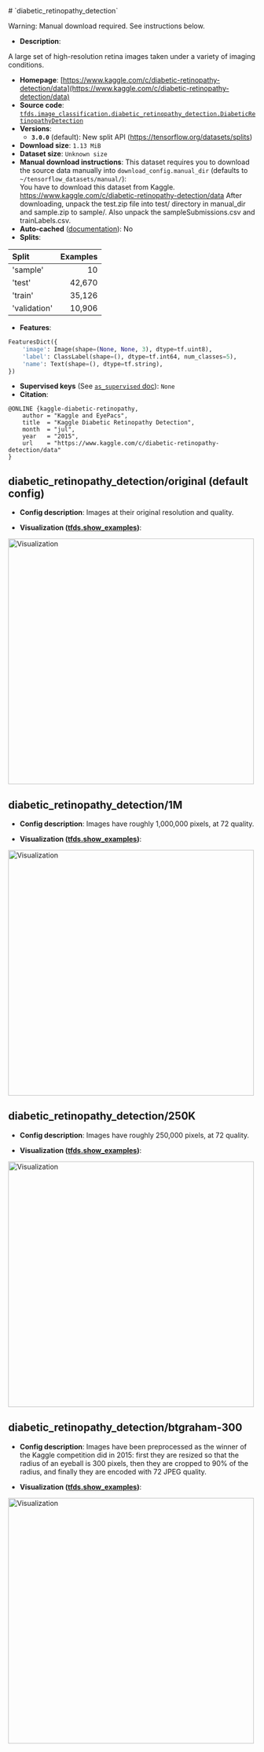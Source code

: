 <div itemscope itemtype="http://schema.org/Dataset">
  <div itemscope itemprop="includedInDataCatalog" itemtype="http://schema.org/DataCatalog">
    <meta itemprop="name" content="TensorFlow Datasets" />
  </div>
  <meta itemprop="name" content="diabetic_retinopathy_detection" />
  <meta itemprop="description" content="A large set of high-resolution retina images taken under a variety of imaging conditions.&#10;&#10;To use this dataset:&#10;&#10;```python&#10;import tensorflow_datasets as tfds&#10;&#10;ds = tfds.load(&#x27;diabetic_retinopathy_detection&#x27;, split=&#x27;train&#x27;)&#10;for ex in ds.take(4):&#10;  print(ex)&#10;```&#10;&#10;See [the guide](https://www.tensorflow.org/datasets/overview) for more&#10;informations on [tensorflow_datasets](https://www.tensorflow.org/datasets).&#10;&#10;&lt;img src=&quot;https://storage.googleapis.com/tfds-data/visualization/diabetic_retinopathy_detection-original-3.0.0.png&quot; alt=&quot;Visualization&quot; width=&quot;500px&quot;&gt;&#10;&#10;" />
  <meta itemprop="url" content="https://www.tensorflow.org/datasets/catalog/diabetic_retinopathy_detection" />
  <meta itemprop="sameAs" content="https://www.kaggle.com/c/diabetic-retinopathy-detection/data" />
  <meta itemprop="citation" content="@ONLINE {kaggle-diabetic-retinopathy,&#10;    author = &quot;Kaggle and EyePacs&quot;,&#10;    title  = &quot;Kaggle Diabetic Retinopathy Detection&quot;,&#10;    month  = &quot;jul&quot;,&#10;    year   = &quot;2015&quot;,&#10;    url    = &quot;https://www.kaggle.com/c/diabetic-retinopathy-detection/data&quot;&#10;}" />
</div>
# `diabetic_retinopathy_detection`

Warning: Manual download required. See instructions below.

*   **Description**:

A large set of high-resolution retina images taken under a variety of imaging
conditions.

*   **Homepage**:
    [https://www.kaggle.com/c/diabetic-retinopathy-detection/data](https://www.kaggle.com/c/diabetic-retinopathy-detection/data)
*   **Source code**:
    [`tfds.image_classification.diabetic_retinopathy_detection.DiabeticRetinopathyDetection`](https://github.com/tensorflow/datasets/tree/master/tensorflow_datasets/image_classification/diabetic_retinopathy_detection.py)
*   **Versions**:
    *   **`3.0.0`** (default): New split API
        (https://tensorflow.org/datasets/splits)
*   **Download size**: `1.13 MiB`
*   **Dataset size**: `Unknown size`
*   **Manual download instructions**: This dataset requires you to download the
    source data manually into `download_config.manual_dir`
    (defaults to `~/tensorflow_datasets/manual/`):<br/>
    You have to download this dataset from Kaggle.
    https://www.kaggle.com/c/diabetic-retinopathy-detection/data
    After downloading, unpack the test.zip file into test/ directory in manual_dir
    and sample.zip to sample/. Also unpack the sampleSubmissions.csv and
    trainLabels.csv.
*   **Auto-cached**
    ([documentation](https://www.tensorflow.org/datasets/performances#auto-caching)):
    No
*   **Splits**:

Split        | Examples
:----------- | -------:
'sample'     | 10
'test'       | 42,670
'train'      | 35,126
'validation' | 10,906

*   **Features**:

```python
FeaturesDict({
    'image': Image(shape=(None, None, 3), dtype=tf.uint8),
    'label': ClassLabel(shape=(), dtype=tf.int64, num_classes=5),
    'name': Text(shape=(), dtype=tf.string),
})
```
*   **Supervised keys** (See
    [`as_supervised` doc](https://www.tensorflow.org/datasets/api_docs/python/tfds/load#args)):
    `None`
*   **Citation**:

```
@ONLINE {kaggle-diabetic-retinopathy,
    author = "Kaggle and EyePacs",
    title  = "Kaggle Diabetic Retinopathy Detection",
    month  = "jul",
    year   = "2015",
    url    = "https://www.kaggle.com/c/diabetic-retinopathy-detection/data"
}
```

## diabetic_retinopathy_detection/original (default config)

*   **Config description**: Images at their original resolution and quality.

*   **Visualization
    ([tfds.show_examples](https://www.tensorflow.org/datasets/api_docs/python/tfds/visualization/show_examples))**:

<img src="https://storage.googleapis.com/tfds-data/visualization/diabetic_retinopathy_detection-original-3.0.0.png" alt="Visualization" width="500px">

## diabetic_retinopathy_detection/1M

*   **Config description**: Images have roughly 1,000,000 pixels, at 72 quality.

*   **Visualization
    ([tfds.show_examples](https://www.tensorflow.org/datasets/api_docs/python/tfds/visualization/show_examples))**:

<img src="https://storage.googleapis.com/tfds-data/visualization/diabetic_retinopathy_detection-1M-3.0.0.png" alt="Visualization" width="500px">

## diabetic_retinopathy_detection/250K

*   **Config description**: Images have roughly 250,000 pixels, at 72 quality.

*   **Visualization
    ([tfds.show_examples](https://www.tensorflow.org/datasets/api_docs/python/tfds/visualization/show_examples))**:

<img src="https://storage.googleapis.com/tfds-data/visualization/diabetic_retinopathy_detection-250K-3.0.0.png" alt="Visualization" width="500px">

## diabetic_retinopathy_detection/btgraham-300

*   **Config description**: Images have been preprocessed as the winner of the
    Kaggle competition did in 2015: first they are resized so that the radius of
    an eyeball is 300 pixels, then they are cropped to 90% of the radius, and
    finally they are encoded with 72 JPEG quality.

*   **Visualization
    ([tfds.show_examples](https://www.tensorflow.org/datasets/api_docs/python/tfds/visualization/show_examples))**:

<img src="https://storage.googleapis.com/tfds-data/visualization/diabetic_retinopathy_detection-btgraham-300-3.0.0.png" alt="Visualization" width="500px">
